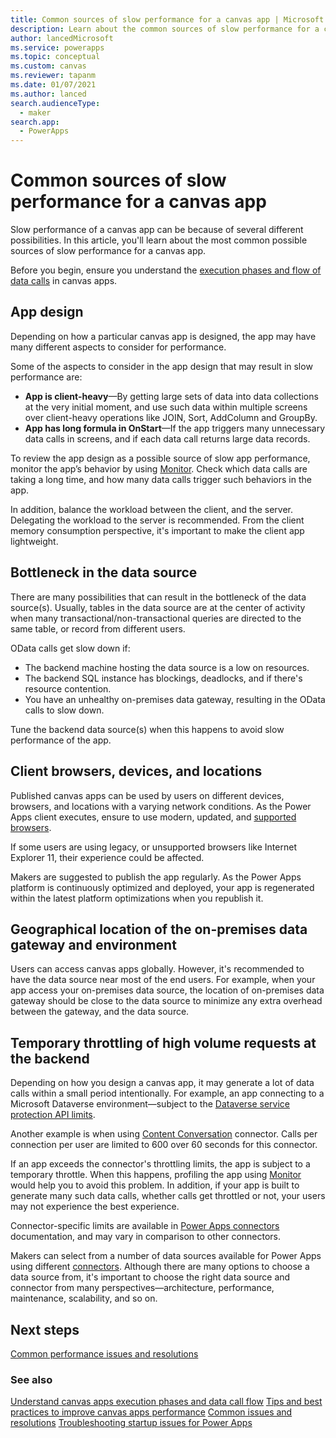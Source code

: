 ```yaml
---
title: Common sources of slow performance for a canvas app | Microsoft Docs
description: Learn about the common sources of slow performance for a canvas app.
author: lancedMicrosoft
ms.service: powerapps
ms.topic: conceptual
ms.custom: canvas
ms.reviewer: tapanm
ms.date: 01/07/2021
ms.author: lanced
search.audienceType: 
  - maker
search.app: 
  - PowerApps
---
```


# Common sources of slow performance for a canvas app

Slow performance of a canvas app can be because of several different possibilities. In this article, you'll learn about the most common possible sources of slow performance for a canvas app.

Before you begin, ensure you understand the [execution phases and flow of data calls](execution-phases-data-flow.md) in canvas apps.

## App design

Depending on how a particular canvas app is designed, the app may have many different aspects to consider for performance.

Some of the aspects to consider in the app design that may result in slow performance are:

- **App is client-heavy**&mdash;By getting large sets of data into data collections at the very initial moment, and use such data within multiple screens over client-heavy operations like JOIN, Sort, AddColumn and GroupBy.
- **App has long formula in OnStart**&mdash;If the app triggers many unnecessary data calls in screens, and if each data call returns large data records.

To review the app design as a possible source of slow app performance, monitor the app’s behavior by using [Monitor](../monitor-overview.md). Check which data calls are taking a long time, and how many data calls trigger such behaviors in the app.

In addition, balance the workload between the client, and the server. Delegating the workload to the server is recommended. From the client memory consumption perspective, it's important to make the client app lightweight.

## Bottleneck in the data source

There are many possibilities that can result in the bottleneck of the data source(s). Usually, tables in the data source are at the center of activity when many transactional/non-transactional queries are directed to the same table, or record from different users.

OData calls get slow down if:

- The backend machine hosting the data source is a low on resources.
- The backend SQL instance has blockings, deadlocks, and if there's resource contention.
- You have an unhealthy on-premises data gateway, resulting in the OData calls to slow down.

Tune the backend data source(s) when this happens to avoid slow performance of the app.

## Client browsers, devices, and locations

Published canvas apps can be used by users on different devices, browsers, and locations with a varying network conditions. As the Power Apps client executes, ensure to use modern, updated, and [supported browsers](limits-and-config.md#supported-browsers-for-running-canvas-apps).

If some users are using legacy, or unsupported browsers like Internet Explorer 11, their experience could be affected.

Makers are suggested to publish the app regularly. As the Power Apps platform is continuously optimized and deployed, your app is regenerated within the latest platform optimizations when you republish it.

## Geographical location of the on-premises data gateway and environment

Users can access canvas apps globally. However, it's recommended to have the data source near most of the end users. For example, when your app access your on-premises data source, the location of on-premises data gateway should be close to the data source to minimize any extra overhead between the gateway, and the data source.

## Temporary throttling of high volume requests at the backend

Depending on how you design a canvas app, it may generate a lot of data calls within a small period intentionally. For example, an app connecting to a Microsoft Dataverse environment&mdash;subject to the [Dataverse service protection API limits](https://docs.microsoft.com/powerapps/developer/data-platform/api-limits).

Another example is when using [Content Conversation](https://docs.microsoft.com/connectors/conversionservice/) connector. Calls per connection per user are limited to 600 over 60 seconds for this connector.

If an app exceeds the connector's throttling limits, the app is subject to a temporary throttle. When this happens, profiling the app using [Monitor](../monitor-overview.md) would help you to avoid this problem. In addition, if your app is built to generate many such data calls, whether calls get throttled or not, your users may not experience the best experience.

Connector-specific limits are available in [Power Apps connectors](https://docs.microsoft.com/connectors/connector-reference/connector-reference-powerapps-connectors) documentation, and may vary in comparison to other connectors.

Makers can select from a number of data sources available for Power Apps using different [connectors](connections-list.md). Although there are many options to choose a data source from, it's important to choose the
right data source and connector from many perspectives&mdash;architecture,
performance, maintenance, scalability, and so on.

## Next steps

[Common performance issues and resolutions](common-perf-issue-fixes.md)

### See also

[Understand canvas apps execution phases and data call flow](execution-phases-data-flow.md)
[Tips and best practices to improve canvas apps performance](performance-tips.md)
[Common issues and resolutions](common-issues-and-resolutions.md)
[Troubleshooting startup issues for Power Apps](troubleshooting-startup-issues.md)
